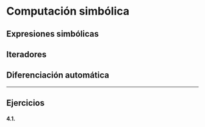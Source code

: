 # Computación simbólica

## Expresiones simbólicas

## Iteradores

## Diferenciación automática


---

## Ejercicios

#### 4.1. 
